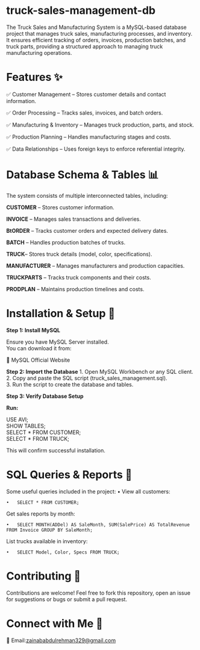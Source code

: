 # truck-sales-management-db
The Truck Sales and Manufacturing System is a MySQL-based database project that manages truck sales, manufacturing processes, and inventory. It ensures efficient tracking of orders, invoices, production batches, and truck parts, providing a structured approach to managing truck manufacturing operations.

# **Features ✨**

✅ Customer Management – Stores customer details and contact information.  

✅ Order Processing – Tracks sales, invoices, and batch orders.  

✅ Manufacturing & Inventory – Manages truck production, parts, and stock.  

✅ Production Planning – Handles manufacturing stages and costs.  

✅ Data Relationships – Uses foreign keys to enforce referential integrity.  


# **Database Schema & Tables 📊**

The system consists of multiple interconnected tables, including:

**CUSTOMER** – Stores customer information.  

**INVOICE** – Manages sales transactions and deliveries.  

**BtORDER** – Tracks customer orders and expected delivery dates.  

**BATCH** – Handles production batches of trucks.  

**TRUCK**– Stores truck details (model, color, specifications).  

**MANUFACTURER** – Manages manufacturers and production capacities.  

**TRUCKPARTS** – Tracks truck components and their costs.  

**PRODPLAN** – Maintains production timelines and costs.

# **Installation & Setup 🚀**

**Step 1: Install MySQL**

Ensure you have MySQL Server installed.  
You can download it from:  

🔗 MySQL Official Website

**Step 2: Import the Database**
	1.	Open MySQL Workbench or any SQL client.  
	2.	Copy and paste the SQL script (truck_sales_management.sql).  
	3.	Run the script to create the database and tables.  

**Step 3: Verify Database Setup**

**Run:**

USE AVI;  
SHOW TABLES;  
SELECT * FROM CUSTOMER;  
SELECT * FROM TRUCK;  

This will confirm successful installation.

# **SQL Queries & Reports 📝**

Some useful queries included in the project:
• View all customers:

	•	SELECT * FROM CUSTOMER;

Get sales reports by month:

	•	SELECT MONTH(ADDel) AS SaleMonth, SUM(SalePrice) AS TotalRevenue FROM Invoice GROUP BY SaleMonth;

List trucks available in inventory:

	•	SELECT Model, Color, Specs FROM TRUCK;

# **Contributing 🤝**

Contributions are welcome! Feel free to fork this repository, open an issue for suggestions or bugs or submit a pull request.

# **Connect with Me 🔗**
📧 Email:zainababdulrehman329@gmail.com





